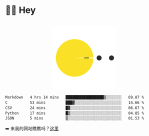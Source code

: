 
# 👋🏻 Hey
<div align="center">
	<br>
	<img src="https://raw.githubusercontent.com/Aniket965/Aniket965/master/pacman.svg?sanitize=true" width="200" height="200">
	<br>
</div>

<!--START_SECTION:waka-->

```txt
Markdown   4 hrs 14 mins   █████████████████▒░░░░░░░   69.87 %
C          53 mins         ███▓░░░░░░░░░░░░░░░░░░░░░   14.66 %
CSV        24 mins         █▓░░░░░░░░░░░░░░░░░░░░░░░   06.67 %
Python     17 mins         █▒░░░░░░░░░░░░░░░░░░░░░░░   04.85 %
JSON       5 mins          ▒░░░░░░░░░░░░░░░░░░░░░░░░   01.53 %
```

<!--END_SECTION:waka-->

 ➡️  来我的网站瞧瞧吗？[这里](https://www.shaolongfei.com)
